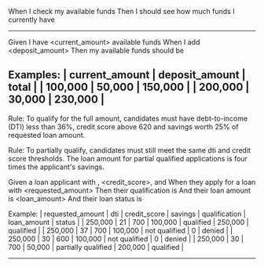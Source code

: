 

When I check my available funds
Then I should see how much funds I currently have

--------------------------------------------------
Given I have <current_amount> available funds
When I add <deposit_amount>
Then my available funds should be <total>

Examples:
| current_amount | deposit_amount |   total  |
|     100,000    |      50,000    | 150,000  |
|     200,000    |      30,000    | 230,000  |
---------------------------------------------------

Rule: To qualify for the full amount, candidates must have debt-to-income (DTI) less than 36%, credit score above 620 
and savings worth 25% of requested loan amount.

Rule: To partially qualify, candidates must still meet the same dti and credit score thresholds. 
The loan amount for partial qualified applications is four times the applicant's savings.

Given a loan applicant with <dti>, <credit_score>, and <savings>
When they apply for a loan with <requested_amount>
Then their qualification is <qualification>
And their loan amount is <loan_amount>
And their loan status is <status>

Example:
|  requested_amount  |   dti  |  credit_score  |  savings  |     qualification    |  loan_amount  |   status   |
|      250,000       |   21   |       700      | 100,000   |       qualified      |   250,000     |  qualified |
|      250,000       |   37   |       700      | 100,000   |     not qualified    |         0     |  denied    |
|      250,000       |   30   |       600      | 100,000   |     not qualified    |         0     |  denied    |
|      250,000       |   30   |       700      |  50,000   |  partially qualified |   200,000     |  qualified |

----------------------------------------------------------------------------------------------------------------
